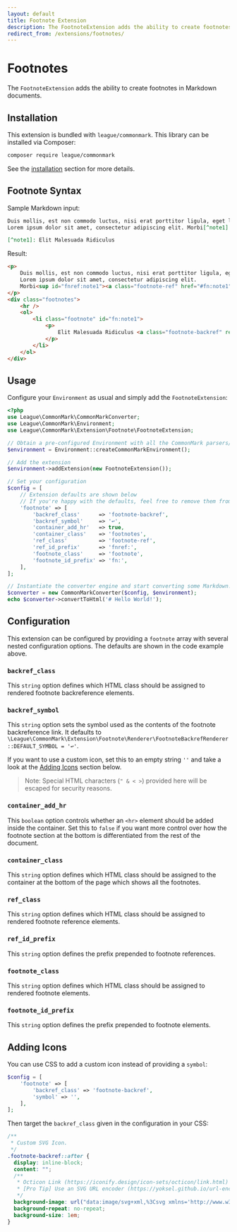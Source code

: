 ```yaml
---
layout: default
title: Footnote Extension
description: The FootnoteExtension adds the ability to create footnotes in Markdown documents.
redirect_from: /extensions/footnotes/
---
```


# Footnotes

The `FootnoteExtension` adds the ability to create footnotes in Markdown documents.

## Installation

This extension is bundled with `league/commonmark`. This library can be installed via Composer:

~~~bash
composer require league/commonmark
~~~

See the [installation](/1.5/installation/) section for more details.

## Footnote Syntax

Sample Markdown input:

```md
Duis mollis, est non commodo luctus, nisi erat porttitor ligula, eget lacinia odio sem nec elit.
Lorem ipsum dolor sit amet, consectetur adipiscing elit. Morbi[^note1] leo risus, porta ac consectetur ac.

[^note1]: Elit Malesuada Ridiculus
```

Result:

```md
<p>
    Duis mollis, est non commodo luctus, nisi erat porttitor ligula, eget lacinia odio sem nec elit.
    Lorem ipsum dolor sit amet, consectetur adipiscing elit.
    Morbi<sup id="fnref:note1"><a class="footnote-ref" href="#fn:note1" role="doc-noteref">1</a></sup> leo risus, porta ac consectetur ac.
</p>
<div class="footnotes">
    <hr />
    <ol>
        <li class="footnote" id="fn:note1">
            <p>
                Elit Malesuada Ridiculus <a class="footnote-backref" rev="footnote" href="#fnref:note1">↩</a>
            </p>
        </li>
    </ol>
</div>
```

## Usage

Configure your `Environment` as usual and simply add the `FootnoteExtension`:

```php
<?php
use League\CommonMark\CommonMarkConverter;
use League\CommonMark\Environment;
use League\CommonMark\Extension\Footnote\FootnoteExtension;

// Obtain a pre-configured Environment with all the CommonMark parsers/renderers ready-to-go
$environment = Environment::createCommonMarkEnvironment();

// Add the extension
$environment->addExtension(new FootnoteExtension());

// Set your configuration
$config = [
    // Extension defaults are shown below
    // If you're happy with the defaults, feel free to remove them from this array
    'footnote' => [
        'backref_class'      => 'footnote-backref',
        'backref_symbol'     => '↩',
        'container_add_hr'   => true,
        'container_class'    => 'footnotes',
        'ref_class'          => 'footnote-ref',
        'ref_id_prefix'      => 'fnref:',
        'footnote_class'     => 'footnote',
        'footnote_id_prefix' => 'fn:',
    ],
];

// Instantiate the converter engine and start converting some Markdown!
$converter = new CommonMarkConverter($config, $environment);
echo $converter->convertToHtml('# Hello World!');
```

## Configuration

This extension can be configured by providing a `footnote` array with several nested configuration options.  The defaults are shown in the code example above.

### `backref_class`

This `string` option defines which HTML class should be assigned to rendered footnote backreference elements.

### `backref_symbol`

This `string` option sets the symbol used as the contents of the footnote backreference link. It defaults to `\League\CommonMark\Extension\Footnote\Renderer\FootnoteBackrefRenderer::DEFAULT_SYMBOL = '↩'`.

If you want to use a custom icon, set this to an empty string `''` and take a look at the [Adding Icons](#adding-icons) section below.

> Note: Special HTML characters (`" & < >`) provided here will be escaped for security reasons.

### `container_add_hr`

This `boolean` option controls whether an `<hr>` element should be added inside the container.  Set this to `false` if you want more control over how the footnote section at the bottom is differentiated from the rest of the document.

### `container_class`

This `string` option defines which HTML class should be assigned to the container at the bottom of the page which shows all the footnotes.

### `ref_class`

This `string` option defines which HTML class should be assigned to rendered footnote reference elements.

### `ref_id_prefix`

This `string` option defines the prefix prepended to footnote references.

### `footnote_class`

This `string` option defines which HTML class should be assigned to rendered footnote elements.

### `footnote_id_prefix`

This `string` option defines the prefix prepended to footnote elements.

## Adding Icons

You can use CSS to add a custom icon instead of providing a `symbol`:

```php
$config = [
    'footnote' => [
        'backref_class' => 'footnote-backref',
        'symbol' => '',
    ],
];
```

Then target the `backref_class` given in the configuration in your CSS:

```css
/**
 * Custom SVG Icon.
 */
.footnote-backref::after {
  display: inline-block;
  content: "";
  /**
   * Octicon Link (https://iconify.design/icon-sets/octicon/link.html)
   * [Pro Tip] Use an SVG URL encoder (https://yoksel.github.io/url-encoder).
   */
  background-image: url("data:image/svg+xml,%3Csvg xmlns='http://www.w3.org/2000/svg' aria-hidden='true' style='-ms-transform:rotate(360deg);-webkit-transform:rotate(360deg)' viewBox='0 0 16 16' transform='rotate(360)'%3E%3Cpath fill-rule='evenodd' d='M4 9h1v1H4c-1.5 0-3-1.69-3-3.5S2.55 3 4 3h4c1.45 0 3 1.69 3 3.5 0 1.41-.91 2.72-2 3.25V8.59c.58-.45 1-1.27 1-2.09C10 5.22 8.98 4 8 4H4c-.98 0-2 1.22-2 2.5S3 9 4 9zm9-3h-1v1h1c1 0 2 1.22 2 2.5S13.98 12 13 12H9c-.98 0-2-1.22-2-2.5 0-.83.42-1.64 1-2.09V6.25c-1.09.53-2 1.84-2 3.25C6 11.31 7.55 13 9 13h4c1.45 0 3-1.69 3-3.5S14.5 6 13 6z' fill='%23626262'/%3E%3C/svg%3E");
  background-repeat: no-repeat;
  background-size: 1em;
}
```
